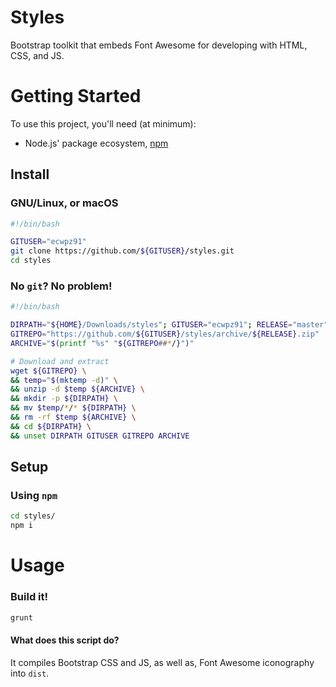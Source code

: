 # Styles

Bootstrap toolkit that embeds Font Awesome for developing with HTML, CSS, and JS.

# Getting Started

To use this project, you'll need (at minimum):

- Node.js' package ecosystem, [npm][1]

## Install

### GNU/Linux, or macOS

```sh
#!/bin/bash

GITUSER="ecwpz91"
git clone https://github.com/${GITUSER}/styles.git
cd styles
```

### No `git`? No problem!

```sh
#!/bin/bash

DIRPATH="${HOME}/Downloads/styles"; GITUSER="ecwpz91"; RELEASE="master"
GITREPO="https://github.com/${GITUSER}/styles/archive/${RELEASE}.zip"
ARCHIVE="$(printf "%s" "${GITREPO##*/}")"

# Download and extract
wget ${GITREPO} \
&& temp="$(mktemp -d)" \
&& unzip -d $temp ${ARCHIVE} \
&& mkdir -p ${DIRPATH} \
&& mv $temp/*/* ${DIRPATH} \
&& rm -rf $temp ${ARCHIVE} \
&& cd ${DIRPATH} \
&& unset DIRPATH GITUSER GITREPO ARCHIVE
```

## Setup

### Using `npm`

```sh
cd styles/
npm i
```

# Usage

### Build it!

```sh
grunt
```

#### What does this script do?

It compiles Bootstrap CSS and JS, as well as, Font Awesome iconography into `dist`. 


[1]: https://www.npmjs.com/
